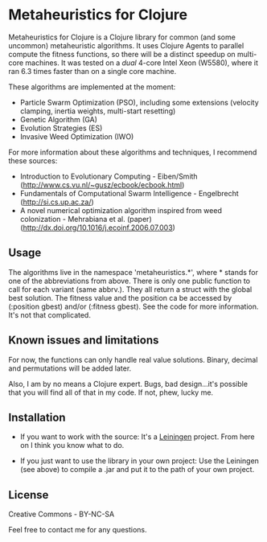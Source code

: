 # Metaheuristics for Clojure

Metaheuristics for Clojure is a Clojure library for common (and some
uncommon) metaheuristic algorithms. It uses Clojure Agents to parallel
compute the fitness functions, so there will be a distinct speedup on
multi-core machines. It was tested on a *dual* 4-core Intel Xeon
(W5580), where it ran 6.3 times faster than on a single core machine.

These algorithms are implemented at the moment:
* Particle Swarm Optimization (PSO), including some extensions (velocity clamping, inertia weights, multi-start resetting)
* Genetic Algorithm (GA)
* Evolution Strategies (ES)
* Invasive Weed Optimization (IWO)

For more information about these algorithms and techniques, I
recommend these sources:

* Introduction to Evolutionary Computing - Eiben/Smith
  (http://www.cs.vu.nl/~gusz/ecbook/ecbook.html)   
* Fundamentals of Computational Swarm Intelligence - Engelbrecht
  (http://si.cs.up.ac.za/)
* A novel numerical optimization algorithm inspired from weed
colonization - Mehrabiana et al. (paper)
  (http://dx.doi.org/10.1016/j.ecoinf.2006.07.003)
  
  
## Usage

The algorithms live in the namespace 'metaheuristics.*', where *
stands for one of the abbreviations from above. There is only one
public function to call for each variant (same abbrv.). They all
return a struct with the global best solution. The fitness value and
the position ca be accessed by (:position gbest) and/or (:fitness
gbest). See the code for more information. It's not that complicated.

## Known issues and limitations

For now, the functions can only handle real value solutions. Binary,
decimal and permutations will be added later.

Also, I am by no means a Clojure expert. Bugs, bad design...it's
possible that you will find all of that in my code. If not, phew,
lucky me.

## Installation 

* If you want to work with the source: It's a
  [Leiningen](http://github.com/technomancy/leiningen) project. From
  here on I think you know what to do.

* If you just want to use the library in your own project: Use the
  Leiningen (see above) to compile a .jar and put it to the path of
  your own project.

## License
Creative Commons - BY-NC-SA

Feel free to contact me for any questions.


